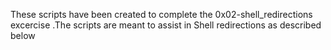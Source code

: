 These scripts have been created to complete the 0x02-shell_redirections excercise .The scripts are meant to assist in Shell redirections as described below
